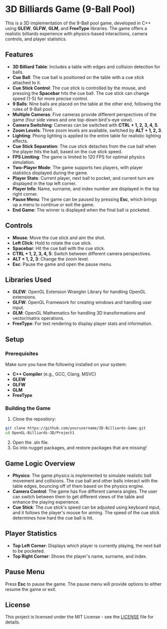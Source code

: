 # 3D Billiards Game (9-Ball Pool)

This is a 3D implementation of the 9-Ball pool game, developed in C++ using **GLEW**, **GLFW**, **GLM**, and **FreeType** libraries. The game offers a realistic billiards experience with physics-based interactions, camera controls, and player statistics.

## Features

- **3D Billiard Table**: Includes a table with edges and collision detection for balls.
- **Cue Ball**: The cue ball is positioned on the table with a cue stick attached to it.
- **Cue Stick Control**: The cue stick is controlled by the mouse, and pressing the **Spacebar** hits the cue ball. The cue stick can change speed (1-5) for more precise control.
- **9 Balls**: Nine balls are placed on the table at the other end, following the rules of 9-Ball pool.
- **Multiple Cameras**: Five cameras provide different perspectives of the game (four side views and one top-down bird's-eye view).
- **Camera Switching**: Cameras can be switched with **CTRL + 1, 2, 3, 4, 5**.
- **Zoom Levels**: Three zoom levels are available, switched by **ALT + 1, 2, 3**.
- **Lighting**: Phong lighting is applied to the entire table for realistic lighting effects.
- **Cue Stick Separation**: The cue stick detaches from the cue ball when the player hits the ball, based on the cue stick speed.
- **FPS Limiting**: The game is limited to 120 FPS for optimal physics simulation.
- **Two-Player Mode**: The game supports two players, with player statistics displayed during the game.
- **Player Stats**: Current player, next ball to pocket, and current turn are displayed in the top left corner.
- **Player Info**: Name, surname, and index number are displayed in the top right corner.
- **Pause Menu**: The game can be paused by pressing **Esc**, which brings up a menu to continue or exit the game.
- **End Game**: The winner is displayed when the final ball is pocketed.

## Controls

- **Mouse**: Move the cue stick and aim the shot.
- **Left Click**: Hold to rotate the cue stick.
- **Spacebar**: Hit the cue ball with the cue stick.
- **CTRL + 1, 2, 3, 4, 5**: Switch between different camera perspectives.
- **ALT + 1, 2, 3**: Change the zoom level.
- **Esc**: Pause the game and open the pause menu.

## Libraries Used

- **GLEW**: OpenGL Extension Wrangler Library for handling OpenGL extensions.
- **GLFW**: OpenGL Framework for creating windows and handling user input.
- **GLM**: OpenGL Mathematics for handling 3D transformations and vector/matrix operations.
- **FreeType**: For text rendering to display player stats and information.

## Setup

### Prerequisites

Make sure you have the following installed on your system:

- **C++ Compiler** (e.g., GCC, Clang, MSVC)
- **GLEW**
- **GLFW**
- **GLM**
- **FreeType**

### Building the Game

1. Clone the repository:

```bash
git clone https://github.com/yourusername/3D-Billiards-Game.git
cd OpenGL-Billiards-3D/Project1
```

2. Open the .sln file.
3. Go into nugget packages, and restore packages that are missing!

## Game Logic Overview

- **Physics**: The game physics is implemented to simulate realistic ball movement and collisions. The cue ball and other balls interact with the table edges, bouncing off of them based on the physics engine.
- **Camera Control**: The game has five different camera angles. The user can switch between them to get different views of the table and enhance the playing experience.
- **Cue Stick**: The cue stick's speed can be adjusted using keyboard input, and it follows the player's mouse for aiming. The speed of the cue stick determines how hard the cue ball is hit.

## Player Statistics

- **Top Left Corner**: Displays which player is currently playing, the next ball to be pocketed.
- **Top Right Corner**: Shows the player's name, surname, and index.

## Pause Menu

Press **Esc** to pause the game. The pause menu will provide options to either resume the game or exit.

## License

This project is licensed under the MIT License - see the [LICENSE](LICENSE) file for details.